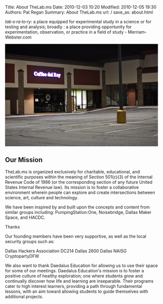 Title: About TheLab.ms
Date: 2010-12-03 10:20
Modified: 2010-12-05 19:30
Authors: Pat Regan
Summary: About TheLab.ms
url: /
save_as: about.html

*lab·o·ra·to·ry*: a place equipped for experimental study in a science or for testing and analysis;  broadly : a place providing opportunity for experimentation, observation, or practice in a field of study - Merriam-Webster.com

![TheLab.ms](/images/TheLabExterior.jpg)

## Our Mission

TheLab.ms is organized exclusively for charitable, educational, and scientific purposes within the meaning of Section 501(c)(3) of the Internal Revenue Code of 1986 (or the corresponding section of any future United States Internal Revenue law). Its mission is to foster a collaborative environment wherein people can explore and create intersections between science, art, culture and technology.

We have been inspired by and built upon the concepts and content from similar groups including: PumpingStation:One, Noisebridge, Dallas Maker Space, and HACDC.

Thanks

Our founding members have been very supportive, as well as the local security groups such as:

Dallas Hackers Association
DC214
Dallas 2600
Dallas NAISG
CryptopartyDFW

We also want to thank Daedalus Education for allowing us to use their space for some of our meetings. Daedalus Education's mission is to foster a positive culture of healthy exploration; one where students grow and continually discover how life and learning are inseparable. Their programs cater to high interest learners, providing a path through fundamental lessons, with an aim toward allowing students to guide themselves with additional projects.

